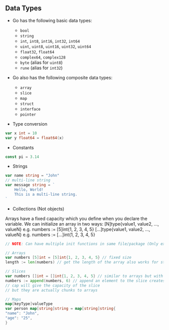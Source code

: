 ## Data Types

- Go has the following basic data types:
  - `bool`
  - `string`
  - `int`, `int8`, `int16`, `int32`, `int64`
  - `uint`, `uint8`, `uint16`, `uint32`, `uint64`
  - `float32`, `float64`
  - `complex64`, `complex128`
  - `byte` (alias for `uint8`)
  - `rune` (alias for `int32`)
- Go also has the following composite data types:

  - `array`
  - `slice`
  - `map`
  - `struct`
  - `interface`
  - `pointer`

- Type conversion

```go
var x int = 10
var y float64 = float64(x)
```

- Constants

```go
const pi = 3.14
```

- Strings

```go
var name string = "John"
// multi-line string
var message string = `
    Hello, World!
    This is a multi-line string.
`
```

- Collections (Not objects)

Arrays have a fixed capacity which you define when you declare the variable. We can initialize an array in two ways:
[N]type{value1, value2, ..., valueN} e.g. numbers := [5]int{1, 2, 3, 4, 5}
[...]type{value1, value2, ..., valueN} e.g. numbers := [...]int{1, 2, 3, 4, 5}

```go
// NOTE: Can have multiple init functions in same file/package (Only exception)

// Arrays
var numbers [5]int = [5]int{1, 2, 3, 4, 5} // fixed size
length := len(numbers) // get the length of the array also works for strings and slices

// Slices
var numbers []int = []int{1, 2, 3, 4, 5} // similar to arrays but with dynamic size
numbers := append(numbers, 6) // append an element to the slice creates a new slice (reassigning numbers)
// cap will give the capacity of the slice
// but they are actually chunks to arrays

// Maps
map[keyType]valueType
var person map[string]string = map[string]string{
"name": "John",
"age": "25",
}
```
